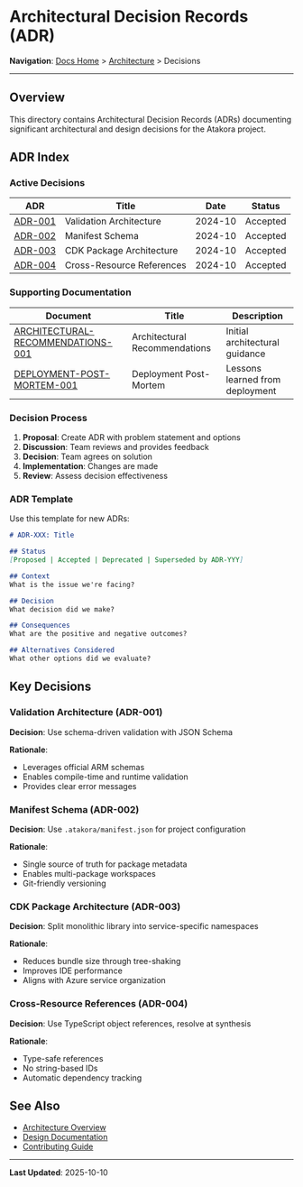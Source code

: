 # Architectural Decision Records (ADR)

**Navigation**: [Docs Home](../../README.md) > [Architecture](../README.md) > Decisions

---

## Overview

This directory contains Architectural Decision Records (ADRs) documenting significant architectural and design decisions for the Atakora project.

## ADR Index

### Active Decisions

| ADR | Title | Date | Status |
|-----|-------|------|--------|
| [ADR-001](./adr-001-validation-architecture.md) | Validation Architecture | 2024-10 | Accepted |
| [ADR-002](./adr-002-manifest-schema.md) | Manifest Schema | 2024-10 | Accepted |
| [ADR-003](./adr-003-cdk-package-architecture.md) | CDK Package Architecture | 2024-10 | Accepted |
| [ADR-004](./adr-004-cross-resource-references.md) | Cross-Resource References | 2024-10 | Accepted |

### Supporting Documentation

| Document | Title | Description |
|----------|-------|-------------|
| [ARCHITECTURAL-RECOMMENDATIONS-001](./ARCHITECTURAL-RECOMMENDATIONS-001.md) | Architectural Recommendations | Initial architectural guidance |
| [DEPLOYMENT-POST-MORTEM-001](./DEPLOYMENT-POST-MORTEM-001.md) | Deployment Post-Mortem | Lessons learned from deployment |

### Decision Process

1. **Proposal**: Create ADR with problem statement and options
2. **Discussion**: Team reviews and provides feedback
3. **Decision**: Team agrees on solution
4. **Implementation**: Changes are made
5. **Review**: Assess decision effectiveness

### ADR Template

Use this template for new ADRs:

```markdown
# ADR-XXX: Title

## Status
[Proposed | Accepted | Deprecated | Superseded by ADR-YYY]

## Context
What is the issue we're facing?

## Decision
What decision did we make?

## Consequences
What are the positive and negative outcomes?

## Alternatives Considered
What other options did we evaluate?
```

## Key Decisions

### Validation Architecture (ADR-001)

**Decision**: Use schema-driven validation with JSON Schema

**Rationale**:
- Leverages official ARM schemas
- Enables compile-time and runtime validation
- Provides clear error messages

### Manifest Schema (ADR-002)

**Decision**: Use `.atakora/manifest.json` for project configuration

**Rationale**:
- Single source of truth for package metadata
- Enables multi-package workspaces
- Git-friendly versioning

### CDK Package Architecture (ADR-003)

**Decision**: Split monolithic library into service-specific namespaces

**Rationale**:
- Reduces bundle size through tree-shaking
- Improves IDE performance
- Aligns with Azure service organization

### Cross-Resource References (ADR-004)

**Decision**: Use TypeScript object references, resolve at synthesis

**Rationale**:
- Type-safe references
- No string-based IDs
- Automatic dependency tracking

## See Also

- [Architecture Overview](../README.md)
- [Design Documentation](../../design/architecture/)
- [Contributing Guide](../../contributing/README.md)

---

**Last Updated**: 2025-10-10
